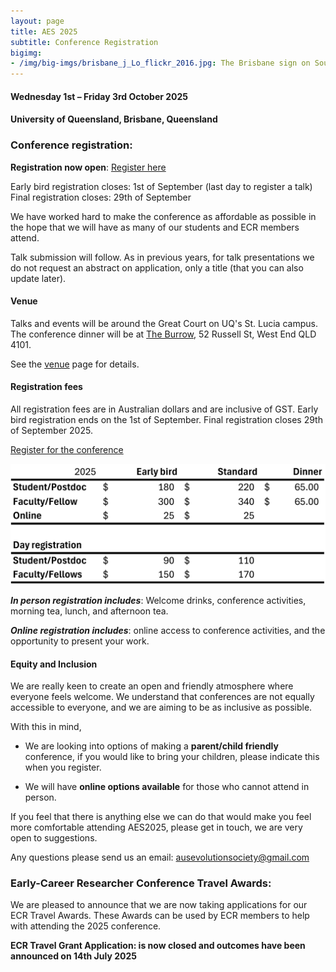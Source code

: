 ```yaml
---
layout: page
title: AES 2025
subtitle: Conference Registration
bigimg:
- /img/big-imgs/brisbane_j_Lo_flickr_2016.jpg: The Brisbane sign on South Bank (J Lo Photography, 2016 under CC BY-ND 2.0)
---
```


#### Wednesday 1st – Friday 3rd October 2025

#### University of Queensland, Brisbane, Queensland

<!-- **ECR Travel Grant Application: is now closed (https://docs.google.com/forms/d/e/1FAIpQLSc1LSWLEWcr07CQNUcUjWHq5glFQgpYwQcFzWSSM0hpNd4Guw/viewform)** -->

<!-- Eligibility:
* Must be a student or postdoc/early career researcher   -->
<!-- Funds will be allocated on a needs basis by the committee, to assist as many applicants as possible. Please indicate where you will be travelling from, and the approximate out-of-pocket expense anticipated. Applications close on June 24th 2024. Outcomes to have been announced  -->

### Conference registration:

**Registration now open**: [Register here](https://aes.corsizio.com/event/685405902ad44cb12ec195d4)

Early bird registration closes: 1st of September (last day to register a talk)
Final registration closes: 29th of September

We have worked hard to make the conference as affordable as possible in the hope that we will have as many of our students and ECR members attend.

Talk submission will follow. As in previous years, for talk presentations we do not request an abstract on application, only a title (that you can also update later).
<!-- We hope to run tag-team presentations again, as well as the usual standard and flash talk options.   -->

#### Venue

Talks and events will be around the Great Court on UQ's St. Lucia campus. The conference dinner will be at [The Burrow](https://www.theburrowwestend.com.au/), 52 Russell St, West End QLD 4101.

See the [venue](/2025_venue/) page for details.

#### Registration fees 

All registration fees are in Australian dollars and are inclusive of GST. Early bird registration ends on the 1st of September. Final registration closes 29th of September 2025.

[Register for the conference](https://aes.corsizio.com/event/685405902ad44cb12ec195d4)

![](/img/aes2025/2025_conference_fees.png)

**_In person registration includes_**: Welcome drinks, conference activities, morning tea, lunch, and afternoon tea.  

**_Online registration includes_**: online access to conference activities, and the opportunity to present your work.  

<!-- #### Accomodation 

See this [page](/accommodation/) for details. -->

#### Equity and Inclusion

We are really keen to create an open and friendly atmosphere where everyone feels welcome. We understand that conferences are not equally accessible to everyone, and we are aiming to be as inclusive as possible.

With this in mind,

- We are looking into options of making a **parent/child friendly** conference, if you would like to bring your children, please indicate this when you register.  

- We will have **online options available** for those who cannot attend in person.  

If you feel that there is anything else we can do that would make you feel more comfortable attending AES2025, please get in touch, we are very open to suggestions.

Any questions please send us an email: ausevolutionsociety@gmail.com  


### Early-Career Researcher Conference Travel Awards:

We are pleased to announce that we are now taking applications for our ECR Travel Awards. These Awards can be used by ECR members to help with attending the 2025 conference.

**ECR Travel Grant Application: is now closed and outcomes have been announced on 14th July 2025**